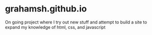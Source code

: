 # grahamsh.github.io
On going project where I try out new stuff and attempt to build a site to expand my knowledge of html, css, and javascript
